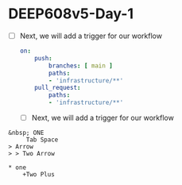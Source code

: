 # DEEP608v5-Day-1

 - [ ] Next, we will add a trigger for our workflow
    ```yaml
	on:
		push:
			branches: [ main ]
			paths:
			- 'infrastructure/**'
		pull_request:
			paths:
			- 'infrastructure/**'
	```
  
   - [ ] Next, we will add a trigger for our workflow
```
&nbsp; ONE
	 Tab Space
> Arrow
> > Two Arrow

* one
	+Two Plus

